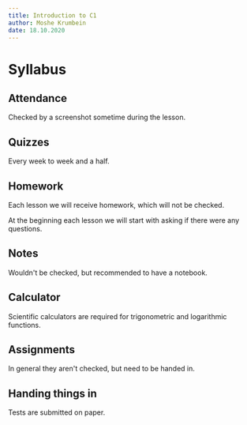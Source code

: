 ```yaml
---
title: Introduction to C1
author: Moshe Krumbein
date: 18.10.2020
---
```


# Syllabus

## Attendance

Checked by a screenshot sometime during the lesson.

## Quizzes

Every week to week and a half.

## Homework

Each lesson we will receive homework, which will not be checked.

At the beginning each lesson we will start with asking if there were any
questions.

## Notes

Wouldn't be checked, but recommended to have a notebook.

## Calculator

Scientific calculators are required for trigonometric and logarithmic functions.

## Assignments

In general they aren't checked, but need to be handed in.

## Handing things in

Tests are submitted on paper.
